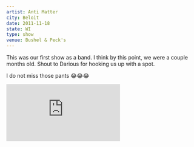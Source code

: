 ```yaml
---
artist: Anti Matter
city: Beloit
date: 2011-11-18
state: WI
type: show
venue: Bushel & Peck's
---
```

This was our first show as a band. I think by this point, we were a couple months old. Shout to Darious for hooking us up with a spot.

I do not miss those pants 😂😂😂
<div class="iframe-container">
<iframe src="https://www.youtube.com/embed/iJd5nfkb1uk" frameborder="0"></iframe>
</div>
